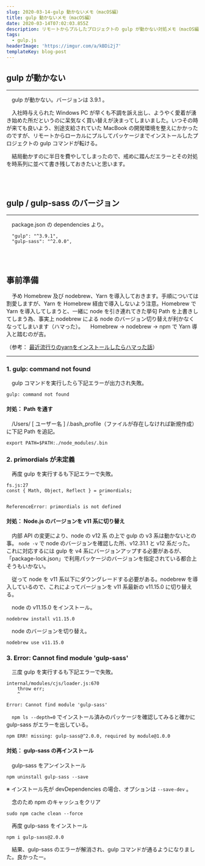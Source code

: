 ```yaml
---
slug: 2020-03-14-gulp 動かないメモ（macOS編）
title: gulp 動かないメモ（macOS編）
date: 2020-03-14T07:02:03.855Z
description: リモートからプルしたプロジェクトの gulp が動かない対処メモ（macOS編）
tags:
  - gulp.js
headerImage: 'https://imgur.com/a/kBDi2j7'
templateKey: blog-post
---
```

## gulp が動かない
---
　gulp が動かない。バージョンは 3.9.1 。

　入社時与えられた Windows PC が早くも不調を訴え出し、ようやく愛着が湧き始めた所だというのに呆気なく買い替えが決まってしまいました。いつその時が来ても良いよう、別途支給されていた MacBook の開発環境を整えにかかったのですが、リモートからローカルにプルしてパッケージまでインストールしたプロジェクトの gulp コマンドが転ける。

　結局動かすのに半日を費やしてしまったので、戒めに踏んだエラーとその対処を時系列に並べて書き残しておきたいと思います。

<br>
<br>

## gulp / gulp-sass のバージョン
---
　package.json の dependencies より。

```
  "gulp": "^3.9.1",
  "gulp-sass": "^2.0.0",
```
<br>
<br>

## 事前準備

　予め Homebrew 及び nodebrew、Yarn を導入しておきます。手順については割愛しますが、Yarn を Homebrew 経由で導入しないよう注意。Homebrew で Yarn を導入してしまうと、一緒に node を引き連れてきた挙句 Path を上書きしてしまう為、事実上 nodebrew による node のバージョン切り替えが利かなくなってしまいます（ハマった）。
　Homebrew → nodebrew → npm で Yarn 導入と踏むのが吉。

（参考：
[最近流行りのyarnをインストールしたらハマった話](https://hisa-tech.site/yarn-install-stumble/)）
<br>

---
### 1. gulp: command not found

　gulp コマンドを実行したら下記エラーが出力され失敗。

```
gulp: command not found
```


#### 対処： Path を通す

　/Users/ [ ユーザー名 ] /.bash_profile（ファイルが存在しなければ新規作成）に下記 Path  を追記。

```
export PATH=$PATH:./node_modules/.bin
```


### 2. primordials が未定義

　再度 gulp を実行するも下記エラーで失敗。

```
fs.js:27
const { Math, Object, Reflect } = primordials;
                                  ^

ReferenceError: primordials is not defined
```


#### 対処： Node.js のバージョンを v11 系に切り替え

　内部 API の変更により、node の v12 系 の上で gulp の v3 系は動かないとの事。 ```node -v``` で node のバージョンを確認した所、v12.31.1 と v12 系だった。
これに対応するには gulp を v4 系にバージョンアップする必要があるが、「package-lock.json」で利用パッケージのバージョンを指定されている都合上そうもいかない。

　従って node を v11 系以下にダウングレードする必要がある。nodebrew を導入しているので、これによってバージョンを v11 系最新の v11.15.0 に切り替える。

　node の v11.15.0 をインストール。

```
nodebrew install v11.15.0
```

　node のバージョンを切り替え。

```
nodebrew use v11.15.0
```


### 3. Error: Cannot find module 'gulp-sass'

　三度 gulp を実行するも下記エラーで失敗。

```
internal/modules/cjs/loader.js:670
    throw err;
    ^

Error: Cannot find module 'gulp-sass'
```

　```npm ls --depth=0``` でインストール済みのパッケージを確認してみると確かに gulp-sass がエラーを出している。

```
npm ERR! missing: gulp-sass@^2.0.0, required by module@1.0.0
```


#### 対処： gulp-sass の再インストール

　gulp-sass をアンインストール

```
npm uninstall gulp-sass --save
```
※ インストール先が devDependencies の場合、オプションは ```--save-dev``` 。

　念のため npm のキャッシュをクリア

```
sudo npm cache clean --force
```

　再度 gulp-sass をインストール

```
npm i gulp-sass@2.0.0
```

　結果、gulp-sass のエラーが解消され、gulp コマンドが通るようになりました。良かったー。
<br>
<br>
